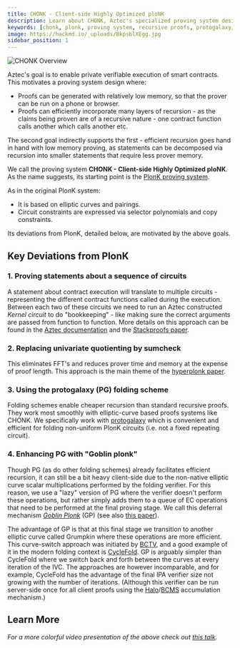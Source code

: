 ```yaml
---
title: CHONK - Client-side Highly Optimized ploNK
description: Learn about CHONK, Aztec's specialized proving system designed for client-side proving with low memory requirements and efficient recursion for private smart contract execution.
keywords: [chonk, plonk, proving system, recursive proofs, protogalaxy, goblin plonk, zero knowledge, aztec, client-side proving, hyperplonk, sumcheck]
image: https://hackmd.io/_uploads/BkpsblXEgg.jpg
sidebar_position: 1
---
```


![CHONK Overview](https://hackmd.io/_uploads/BkpsblXEgg.jpg)

Aztec's goal is to enable private verifiable execution of smart contracts. This motivates a proving system design where:

- Proofs can be generated with relatively low memory, so that the prover can be run on a phone or browser.
- Proofs can efficiently incorporate many layers of recursion - as the claims being proven are of a recursive nature - one contract function calls another which calls another etc.

The second goal indirectly supports the first - efficient recursion goes hand in hand with low memory proving, as statements can be decomposed via recursion into smaller statements that require less prover memory.

We call the proving system **CHONK - Client-side Highly Optimized ploNK**. As the name suggests, its starting point is the [PlonK proving system](https://eprint.iacr.org/2019/953).

As in the original PlonK system:

- It is based on elliptic curves and pairings.
- Circuit constraints are expressed via selector polynomials and copy constraints.

Its deviations from PlonK, detailed below, are motivated by the above goals.

## Key Deviations from PlonK

### 1. Proving statements about a sequence of circuits

A statement about contract execution will translate to multiple circuits - representing the different contract functions called during the execution. Between each two of these circuits we need to run an Aztec constructed *Kernel circuit* to do "bookkeeping" - like making sure the correct arguments are passed from function to function. More details on this approach can be found in the [Aztec documentation](https://docs.aztec.network) and the [Stackproofs paper](https://eprint.iacr.org/2024/1281).

### 2. Replacing univariate quotienting by sumcheck

This eliminates FFT's and reduces prover time and memory at the expense of proof length. This approach is the main theme of the [hyperplonk paper](https://eprint.iacr.org/2022/1355).

### 3. Using the protogalaxy (PG) folding scheme

Folding schemes enable cheaper recursion than standard recursive proofs. They work most smoothly with elliptic-curve based proofs systems like CHONK. We specifically work with [protogalaxy](https://eprint.iacr.org/2023/1106) which is convenient and efficient for folding non-uniform PlonK circuits (i.e. not a fixed repeating circuit).

### 4. Enhancing PG with "Goblin plonk"

Though PG (as do other folding schemes) already facilitates efficient recursion, it can still be a bit heavy client-side due to the non-native elliptic curve scalar multiplications performed by the folding verifier. For this reason, we use a "lazy" version of PG where the verifier doesn't perform these operations, but rather simply adds them to a queue of EC operations that need to be performed at the final proving stage. We call this deferral mechanism [*Goblin Plonk*](https://hackmd.io/@aztec-network/BkGNaHUJn/%2FdUsu57SOTBiQ4tS9KJMkMQ) (GP) (see also [this paper](https://eprint.iacr.org/2024/1651)).

The advantage of GP is that at this final stage we transition to another elliptic curve called Grumpkin where these operations are more efficient. This curve-switch approach was initiated by [BCTV](https://eprint.iacr.org/2014/595.pdf), and a good example of it in the modern folding context is [CycleFold](https://eprint.iacr.org/2023/1192). GP is arguably simpler than CycleFold where we switch back and forth between the curves at every iteration of the IVC. The approaches are however incomparable, and for example, CycleFold has the advantage of the final IPA verifier size not growing with the number of iterations. (Although this verifier can be run server-side once for all client proofs using the [Halo](https://eprint.iacr.org/2019/1021)/[BCMS](https://eprint.iacr.org/2020/499) accumulation mechanism.)

## Learn More

*For a more colorful video presentation of the above check out [this talk](https://www.youtube.com/watch?v=j6wlamEPKlE).*
